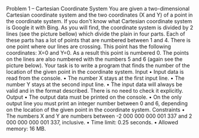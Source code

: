 Problem 1 – Cartesian Coordinate System
You are given a two-dimensional Cartesian coordinate system and the two coordinates (X and Y) of a point in the coordinate system. If you don't know what Cartesian coordinate system is Google it with Bing. As you will find, the coordinate system is divided by 2 lines (see the picture bellow) which divide the plain in four parts. Each of these parts has a lot of points that are numbered between 1 and 4. There is one point where our lines are crossing. This point has the following coordinates: X=0 and Y=0. As a result this point is numbered 0. The points on the lines are also numbered with the numbers 5 and 6 (again see the picture below).
Your task is to write a program that finds the number of the location of the given point in the coordinate system.
Input
•	Input data is read from the console. 
•	The number X stays at the first input line.
•	The number Y stays at the second input line.
•	The input data will always be valid and in the format described. There is no need to check it explicitly.
Output
•	The output data must be printed on the console.
•	On the only output line you must print an integer number between 0 and 6, depending on the location of the given point in the coordinate system.
Constraints
•	The numbers X and Y are numbers between -2 000 000 000 001 337 and 2 000 000 000 001 337, inclusive.
•	Time limit: 0.25 seconds.
•	Allowed memory: 16 MB.

